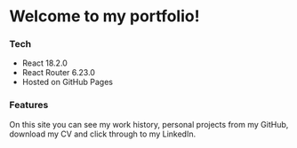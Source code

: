 # Welcome to my portfolio!

### Tech

- React 18.2.0
- React Router 6.23.0
- Hosted on GitHub Pages

### Features

On this site you can see my work history, personal projects from my GitHub, download my CV and click through to my LinkedIn.
